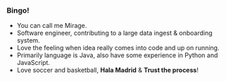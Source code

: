 ### Bingo!

<!--
**yy-zhou/yy-zhou** is a ✨ _special_ ✨ repository because its `README.md` (this file) appears on your GitHub profile.

Here are some ideas to get you started:

- 🔭 I’m currently working on ...
- 🌱 I’m currently learning ...
- 👯 I’m looking to collaborate on ...
- 🤔 I’m looking for help with ...
- 💬 Ask me about ...
- 📫 How to reach me: ...
- 😄 Pronouns: ...
- ⚡ Fun fact: ...
-->

- You can call me Mirage.
- Software engineer, contributing to a large data ingest & onboarding system.
- Love the feeling when idea really comes into code and up on running.
- Primarily language is Java, also have some experience in Python and JavaScript.
- Love soccer and basketball, **Hala Madrid** & **Trust the process**!
